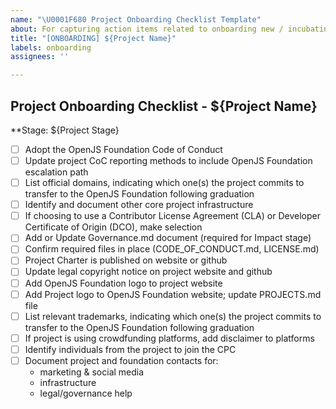 ```yaml
---
name: "\U0001F680 Project Onboarding Checklist Template"
about: For capturing action items related to onboarding new / incubating projects
title: "[ONBOARDING] ${Project Name}"
labels: onboarding
assignees: ''

---
```


## Project Onboarding Checklist - ${Project Name}

<!--Copied from ../../PROJECT_PROGRESSION.md on 2019-10-31 -->

**Stage: ${Project Stage}

- [ ] Adopt the OpenJS Foundation Code of Conduct
- [ ] Update project CoC reporting methods to include OpenJS Foundation escalation path
- [ ] List official domains, indicating which one(s) the project commits to transfer to the OpenJS Foundation following graduation
- [ ] Identify and document other core project infrastructure
- [ ] If choosing to use a Contributor License Agreement (CLA) or Developer Certificate of Origin (DCO), make selection
- [ ] Add or Update Governance.md document (required for Impact stage)
- [ ] Confirm required files in place (CODE_OF_CONDUCT.md, LICENSE.md)
- [ ] Project Charter is published on website or github
- [ ] Update legal copyright notice on project website and github
- [ ] Add OpenJS Foundation logo to project website
- [ ] Add Project logo to OpenJS Foundation website; update PROJECTS.md file
- [ ] List relevant trademarks, indicating which one(s) the project commits to transfer to the OpenJS Foundation following graduation
- [ ] If project is using crowdfunding platforms, add disclaimer to platforms
- [ ] Identify individuals from the project to join the CPC
- [ ] Document project and foundation contacts for:
  * marketing & social media
  * infrastructure
  * legal/governance help
